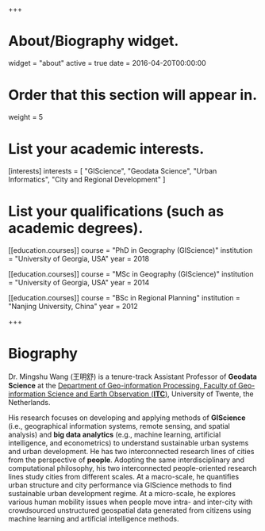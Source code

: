 +++
# About/Biography widget.
widget = "about"
active = true
date = 2016-04-20T00:00:00

# Order that this section will appear in.
weight = 5

# List your academic interests.
[interests]
  interests = [
    "GIScience",
    "Geodata Science",
    "Urban Informatics",
    "City and Regional Development"
  ]

# List your qualifications (such as academic degrees).
[[education.courses]]
  course = "PhD in Geography (GIScience)"
  institution = "University of Georgia, USA"
  year = 2018

[[education.courses]]
  course = "MSc in Geography (GIScience)"
  institution = "University of Georgia, USA"
  year = 2014

[[education.courses]]
  course = "BSc in Regional Planning"
  institution = "Nanjing University, China"
  year = 2012
 
+++

# Biography

Dr. Mingshu Wang (王明舒) is a tenure-track Assistant Professor of **Geodata Science** at the [Department of Geo-information Processing, Faculty of Geo-information Science and Earth Observation (**ITC**)](https://www.itc.nl/about-itc/organization/scientific-departments/geo-information-processing/), University of Twente, the Netherlands.

His research focuses on developing and applying methods of **GIScience** (i.e., geographical information systems, remote sensing, and spatial analysis) and **big data analytics** (e.g., machine learning, artificial intelligence, and econometrics) to understand sustainable urban systems and urban development. He has two interconnected research lines of cities from the perspective of **people**. Adopting the same interdisciplinary and computational philosophy, his two interconnected people-oriented research lines study cities from different scales. At a macro-scale, he quantifies urban structure and city performance via GIScience methods to find sustainable urban development regime. At a micro-scale, he explores various human mobility issues when people move intra- and inter-city with crowdsourced unstructured geospatial data generated from citizens using machine learning and artificial intelligence methods.